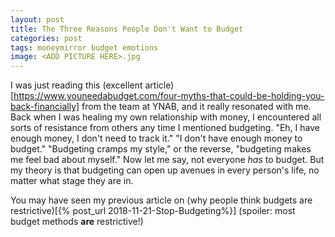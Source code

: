 ```yaml
---
layout: post
title: The Three Reasons People Don't Want to Budget
categories: post
tags: moneymirror budget emotions 
image: <ADD PICTURE HERE>.jpg
---
```


I was just reading this (excellent article)[https://www.youneedabudget.com/four-myths-that-could-be-holding-you-back-financially] from the team at YNAB, and it really resonated with me. Back when I was healing my own relationship with money, I encountered all sorts of resistance from others any time I mentioned budgeting. "Eh, I have enough money, I don't need to track it." "I don't have enough money to budget." "Budgeting cramps my style," or the reverse, "budgeting makes me feel bad about myself." Now let me say, not everyone *has* to budget. But my theory is that budgeting can open up avenues in every person's life, no matter what stage they are in.

<!--more-->

You may have seen my previous article on (why people think budgets are restrictive)[{% post_url 2018-11-21-Stop-Budgeting%}] (spoiler: most budget methods **are** restrictive!) 


